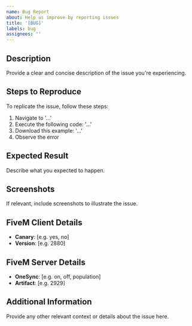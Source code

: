 ```yaml
---
name: Bug Report
about: Help us improve by reporting issues
title: '[BUG]'
labels: bug
assignees: ''
---
```


## Description

Provide a clear and concise description of the issue you're experiencing.

## Steps to Reproduce

To replicate the issue, follow these steps:

1. Navigate to '...'
2. Execute the following code: '...'
3. Download this example: '...'
4. Observe the error

## Expected Result

Describe what you expected to happen.

## Screenshots

If relevant, include screenshots to illustrate the issue.

## FiveM Client Details

- **Canary**: [e.g. yes, no]
- **Version**: [e.g. 2880]

## FiveM Server Details

- **OneSync**: [e.g. on, off, population]
- **Artifact**: [e.g. 2929]

## Additional Information

Provide any other relevant context or details about the issue here.
